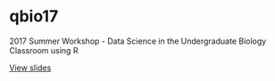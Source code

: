 # qbio17
2017 Summer Workshop - Data Science in the Undergraduate Biology Classroom using R

[View slides](ioslides/qbio17-data-science-session.html)

